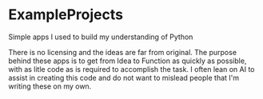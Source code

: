 # ExampleProjects
Simple apps I used to build my understanding of Python

There is no licensing and the ideas are far from original.
The purpose behind these apps is to get from Idea to Function as quickly as possible, with as litle code as is required to accomplish the task.
I often lean on AI to assist in creating this code and do not want to mislead people that I'm writing these on my own.
